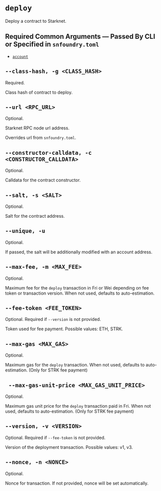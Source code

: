 # `deploy`
Deploy a contract to Starknet.

## Required Common Arguments — Passed By CLI or Specified in `snfoundry.toml`

* [`account`](./common.md#--account--a-account_name)

## `--class-hash, -g <CLASS_HASH>`
Required.

Class hash of contract to deploy.

## `--url <RPC_URL>`
Optional.

Starknet RPC node url address.

Overrides url from `snfoundry.toml`.

## `--constructor-calldata, -c <CONSTRUCTOR_CALLDATA>`
Optional.

Calldata for the contract constructor.

## `--salt, -s <SALT>`
Optional.

Salt for the contract address.

## `--unique, -u`
Optional.

If passed, the salt will be additionally modified with an account address.

## `--max-fee, -m <MAX_FEE>`
Optional.

Maximum fee for the `deploy` transaction in Fri or Wei depending on fee token or transaction version. When not used, defaults to auto-estimation.

## `--fee-token <FEE_TOKEN>`
Optional. Required if `--version` is not provided.

Token used for fee payment. Possible values: ETH, STRK.

## `--max-gas <MAX_GAS>`
Optional.

Maximum gas for the `deploy` transaction. When not used, defaults to auto-estimation. (Only for STRK fee payment)

## ` --max-gas-unit-price <MAX_GAS_UNIT_PRICE>`
Optional.

Maximum gas unit price for the `deploy` transaction paid in Fri. When not used, defaults to auto-estimation. (Only for STRK fee payment)

## `--version, -v <VERSION>`
Optional. Required if `--fee-token` is not provided.

Version of the deployment transaction. Possible values: v1, v3.

## `--nonce, -n <NONCE>`
Optional.

Nonce for transaction. If not provided, nonce will be set automatically.
